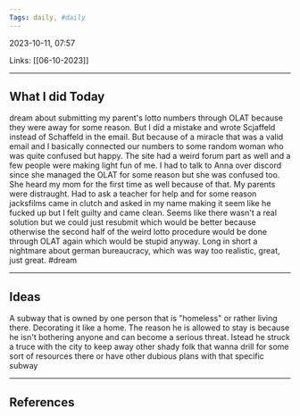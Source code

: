 ```yaml
---
Tags: daily, #daily
---
```


2023-10-11, 07:57

Links: [[06-10-2023]]


---
## What I did Today

dream about submitting my parent's lotto numbers through OLAT because they were away for some reason. But I did a mistake and wrote Scjaffeld instead of Schaffeld in the email. But because of a miracle that was a valid email and I basically connected our numbers to some random woman who was quite confused but happy. The site had a weird forum part as well and a few people were making light fun of me.
I had to talk to Anna over discord since she managed the OLAT for some reason but she was confused too. She heard my mom for the first time as well because of that. My parents were distraught.
Had to ask a teacher for help and for some reason jacksfilms came in clutch and asked in my name making it seem like he fucked up but I felt guilty and came clean. Seems like there wasn't a real solution but we could just resubmit which would be better because otherwise the second half of the weird lotto procedure would be done through OLAT again which would be stupid anyway.
Long in short a nightmare about german bureaucracy, which was way too realistic, great, just great. #dream

--- 
## Ideas

A subway that is owned by one person that is "homeless" or rather living there. Decorating it like a home. The reason he is allowed to stay is because he isn't bothering anyone and can become a serious threat. Istead he struck a truce with the city to keep away other shady folk that wanna drill for some sort of resources there or have other dubious plans with that specific subway

---
## References